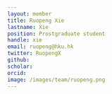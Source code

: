 ```yaml
---
layout: member
title: Ruopeng Xie
lastname: Xie
position: Prostgraduate student
handle: xie
email: ruopeng@hku.hk
twitter: RuopengX
github:
scholar:
orcid: 
image: /images/team/ruopeng.png 
---
```


